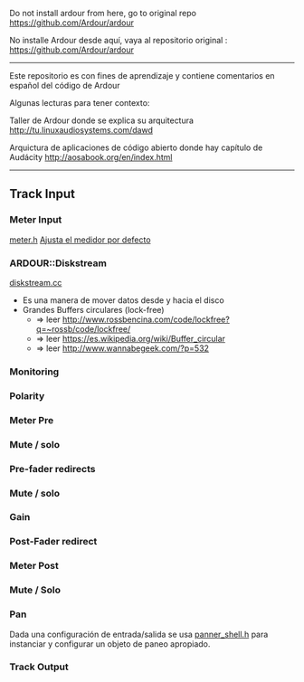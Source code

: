 Do not install ardour from here, go to original repo https://github.com/Ardour/ardour 

No installe Ardour desde aquí, vaya al repositorio original : https://github.com/Ardour/ardour

---

Este repositorio es con fines de aprendizaje y contiene comentarios en español del código de Ardour

Algunas lecturas para tener contexto:

Taller de Ardour donde se explica su arquitectura http://tu.linuxaudiosystems.com/dawd

Arquictura de aplicaciones de código abierto donde hay capítulo de Audácity http://aosabook.org/en/index.html

---
## Track Input
### Meter Input
[meter.h](https://github.com/son0p/codigo_comentado__ardour/blob/master/libs/ardour/ardour/meter.h)
[Ajusta el medidor por defecto](https://github.com/son0p/codigo_comentado__ardour/blob/master/libs/ardour/route.cc#L124)
### ARDOUR::Diskstream
[diskstream.cc](https://github.com/son0p/codigo_comentado__ardour/blob/master/libs/ardour/diskstream.cc)
  * Es una manera de mover datos desde y hacia el disco
  * Grandes Buffers circulares (lock-free) 
    * => leer http://www.rossbencina.com/code/lockfree?q=~rossb/code/lockfree/
    * => leer https://es.wikipedia.org/wiki/Buffer_circular
    * => leer http://www.wannabegeek.com/?p=532
    
### Monitoring
### Polarity
### Meter Pre
### Mute / solo
### Pre-fader redirects
### Mute / solo
### Gain
### Post-Fader redirect
### Meter Post
### Mute / Solo
### Pan
Dada una configuración de entrada/salida se usa [panner_shell.h](https://github.com/son0p/codigo_comentado__ardour/blob/master/libs/ardour/ardour/panner_shell.h) para instanciar y configurar un objeto de paneo apropiado.
### Track Output
    





